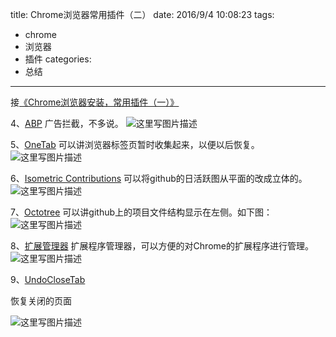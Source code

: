 title: Chrome浏览器常用插件（二）
date: 2016/9/4 10:08:23
tags:
- chrome
- 浏览器
- 插件
categories:
- 总结
---

接[《Chrome浏览器安装，常用插件（一）》](http://cyang.tech/2016/08/27/Chrome%E6%B5%8F%E8%A7%88%E5%99%A8%E5%AE%89%E8%A3%85%EF%BC%8C%E5%B8%B8%E7%94%A8%E6%8F%92%E4%BB%B6%EF%BC%88%E4%B8%80%EF%BC%89/)

<!-- more -->
4、[ABP](https://chrome.google.com/webstore/detail/adblock-plus/cfhdojbkjhnklbpkdaibdccddilifddb)
广告拦截，不多说。
![这里写图片描述](http://p7tst3obo.bkt.clouddn.com/20160904093751214?imageView2/0/interlace/1/q/100|watermark/2/text/Y3lhbmcudGVjaA==/font/Y29uc29sYXM=/fontsize/720/fill/I0Q0RUVGMQ==/dissolve/69/gravity/SouthEast/dx/10/dy/10)

5、[OneTab](https://chrome.google.com/webstore/detail/onetab/chphlpgkkbolifaimnlloiipkdnihall)
可以讲浏览器标签页暂时收集起来，以便以后恢复。
![这里写图片描述](http://p7tst3obo.bkt.clouddn.com/20160904095316821?imageView2/0/interlace/1/q/100|watermark/2/text/Y3lhbmcudGVjaA==/font/Y29uc29sYXM=/fontsize/720/fill/I0Q0RUVGMQ==/dissolve/69/gravity/SouthEast/dx/10/dy/10)

6、[Isometric Contributions](https://chrome.google.com/webstore/detail/isometric-contributions/mjoedlfflcchnleknnceiplgaeoegien)
可以将github的日活跃图从平面的改成立体的。
![这里写图片描述](http://p7tst3obo.bkt.clouddn.com/20160904095830532?imageView2/0/interlace/1/q/100|watermark/2/text/Y3lhbmcudGVjaA==/font/Y29uc29sYXM=/fontsize/720/fill/I0Q0RUVGMQ==/dissolve/69/gravity/SouthEast/dx/10/dy/10)

7、[Octotree](https://chrome.google.com/webstore/detail/octotree/bkhaagjahfmjljalopjnoealnfndnagc)
可以讲github上的项目文件结构显示在左侧。如下图：
![这里写图片描述](http://p7tst3obo.bkt.clouddn.com/20160904100214554?imageView2/0/interlace/1/q/100|watermark/2/text/Y3lhbmcudGVjaA==/font/Y29uc29sYXM=/fontsize/720/fill/I0Q0RUVGMQ==/dissolve/69/gravity/SouthEast/dx/10/dy/10)

8、[扩展管理器](https://chrome.google.com/webstore/detail/%E6%89%A9%E5%B1%95%E7%AE%A1%E7%90%86%E5%99%A8/gjldcdngmdknpinoemndlidpcabkggco)
扩展程序管理器，可以方便的对Chrome的扩展程序进行管理。
![这里写图片描述](http://p7tst3obo.bkt.clouddn.com/20160904100427120?imageView2/0/interlace/1/q/100|watermark/2/text/Y3lhbmcudGVjaA==/font/Y29uc29sYXM=/fontsize/720/fill/I0Q0RUVGMQ==/dissolve/69/gravity/SouthEast/dx/10/dy/10)

9、[UndoCloseTab](https://chrome.google.com/webstore/detail/undoclosetab/agoafanmgjplfjeiabopkembipjbpnac)

恢复关闭的页面

![这里写图片描述](http://p7tst3obo.bkt.clouddn.com/20160904100601678?imageView2/0/interlace/1/q/100|watermark/2/text/Y3lhbmcudGVjaA==/font/Y29uc29sYXM=/fontsize/720/fill/I0Q0RUVGMQ==/dissolve/69/gravity/SouthEast/dx/10/dy/10)

